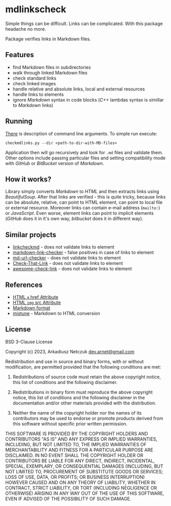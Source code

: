 # mdlinkscheck

Simple things can be difficult. Links can be complicated. With this package headache no more.

Package verifies links in Markdown files.


## Features

- find Markdown files in subdirectories
- walk through linked Markdown files
- check standard links
- check linked images
- handle relative and absolute links, local and external resources
- handle links to elements
- ignore *Markdown* syntax in code blocks (*C++* lambdas syntax is simillar to *Markdown* links)


## Running

[There](doc/cmdargs.md) is description of command line arguments. To simple run execute:
```
checkmdlinks.py --dir <path-to-dir-with-MD-files>
```
Application then will go recursively and look for `.md` files and validate them. Other options include passing
particular files and setting compatibility mode with *GitHub* or *BitBucket* version of *Markdown*.


## How it works?

Library simply converts *Markdown* to *HTML* and then extracts links using *BeautifulSoup*. After that links are
verified - this is quite tricky, because links can be absolute, relative, can point to HTML element, can point to
local file or external resource. Moreover links can contain e-mail address (`mailto:`) or *JavaScript*. Even worse,
element links can point to implicit elements (*GitHub* does it in it's own way, *bitbucket* does it in different way).


## Similar projects

- [linkcheckmd](https://github.com/scivision/linkchecker-markdown) - does not validate links to element
- [markdown-link-checker](https://pypi.org/project/markdown-link-checker/) - false positives in case of links to element
- [md-url-checker](https://pypi.org/project/md-url-check/) - does not validate links to element
- [Check-That-Link](https://pypi.org/project/Check-That-Link/) - does not validate links to element
- [awesome-check-link](https://pypi.org/project/awesome-check-link/) - does not validate links to element


## References

- [HTML `a` href Attribute](https://www.w3schools.com/tags/att_a_href.asp)
- [HTML `img` src Attribute](https://www.w3schools.com/tags/att_img_src.asp)
- [Markdown format](https://www.markdownguide.org/basic-syntax/)
- [mistune](https://github.com/lepture/mistune) - Markdown to HTML conversion


## License

BSD 3-Clause License

Copyright (c) 2023, Arkadiusz Netczuk <dev.arnet@gmail.com>

Redistribution and use in source and binary forms, with or without
modification, are permitted provided that the following conditions are met:

1. Redistributions of source code must retain the above copyright notice, this
   list of conditions and the following disclaimer.

2. Redistributions in binary form must reproduce the above copyright notice,
   this list of conditions and the following disclaimer in the documentation
   and/or other materials provided with the distribution.

3. Neither the name of the copyright holder nor the names of its
   contributors may be used to endorse or promote products derived from
   this software without specific prior written permission.

THIS SOFTWARE IS PROVIDED BY THE COPYRIGHT HOLDERS AND CONTRIBUTORS "AS IS"
AND ANY EXPRESS OR IMPLIED WARRANTIES, INCLUDING, BUT NOT LIMITED TO, THE
IMPLIED WARRANTIES OF MERCHANTABILITY AND FITNESS FOR A PARTICULAR PURPOSE ARE
DISCLAIMED. IN NO EVENT SHALL THE COPYRIGHT HOLDER OR CONTRIBUTORS BE LIABLE
FOR ANY DIRECT, INDIRECT, INCIDENTAL, SPECIAL, EXEMPLARY, OR CONSEQUENTIAL
DAMAGES (INCLUDING, BUT NOT LIMITED TO, PROCUREMENT OF SUBSTITUTE GOODS OR
SERVICES; LOSS OF USE, DATA, OR PROFITS; OR BUSINESS INTERRUPTION) HOWEVER
CAUSED AND ON ANY THEORY OF LIABILITY, WHETHER IN CONTRACT, STRICT LIABILITY,
OR TORT (INCLUDING NEGLIGENCE OR OTHERWISE) ARISING IN ANY WAY OUT OF THE USE
OF THIS SOFTWARE, EVEN IF ADVISED OF THE POSSIBILITY OF SUCH DAMAGE.
